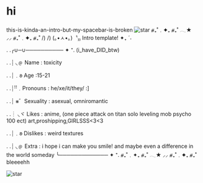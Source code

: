 # hi
this-is-kinda-an-intro-but-my-spacebar-is-broken
![star](https://github.com/user-attachments/assets/e93d29e5-6f07-4166-8bd8-5c3e6464494c)
⧣₊˚﹒✦₊  ⧣₊˚  𓂃★    ⸝⸝ ⧣₊˚﹒✦₊  ⧣₊˚
      /)    /)
    (｡•ㅅ•｡)〝₎₎ Intro template! ✦₊ ˊ˗
    
. .╭∪─∪────────── ✦ ⁺.
(i_have_DID_btw)

. .┊ ◟﹫ Name : toxicity

. .┊﹒𐐪 Age :15-21

. .┊ꜝꜝ﹒Pronouns : he/xe/it/they/ :]

. .┊ ⨳゛Sexuality : asexual, omniromantic

. .┊ ◟ヾ Likes : anime, (one piece attack on titan solo leveling mob psycho 100 ect) art,proshipping,GIRLSSS<3<3

. .┊﹒𐐪 Dislikes :  weird textures


. .┊ ◟﹫ Extra : i hope i can make you smile! and maybe even a difference in the world someday
   ╰─────────────  ✦ ⁺.
⧣₊˚﹒✦₊  ⧣₊˚  𓂃★    ⸝⸝ ⧣₊˚﹒✦₊  ⧣₊˚
bleeeehh

![star](https://github.com/user-attachments/assets/e93d29e5-6f07-4166-8bd8-5c3e6464494c)
